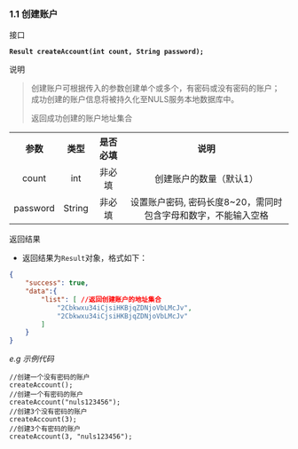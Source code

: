### 1.1 创建账户
接口

**`Result createAccount(int count, String password);`**

说明
> 创建账户可根据传入的参数创建单个或多个，有密码或没有密码的账户；
> 成功创建的账户信息将被持久化至NULS服务本地数据库中。
>
> 返回成功创建的账户地址集合
<table>
    <tr>
        <th align="center">参数</th>
        <th align="center">类型</th>
        <th align="center">是否必填</th>
        <th align="center">说明</th>
    </tr>
    <tr>
        <td align="center">count</td>
        <td align="center">int</td>
        <td align="center">非必填</td>
        <td align="center">创建账户的数量（默认1）</td>
    </tr>
     <tr>
        <td align="center">password</td>
        <td align="center">String</td>
        <td align="center">非必填</td>
        <td align="center">设置账户密码, 密码长度8~20，需同时包含字母和数字，不能输入空格</td>
    </tr>
</table>   

返回结果  

- 返回结果为`Result`对象，格式如下：

```json
{
    "success": true,
    "data":{
	    "list": [ //返回创建账户的地址集合
	        "2Cbkwxu34iCjsiHKBjqZDNjoVbLMcJv",
	        "2Cbkwxu34iCjsiHKBjqZDNjoVbLMcJv"
	    ]
    }
}
```


*e.g 示例代码*

```
//创建一个没有密码的账户
createAccount();
//创建一个有密码的账户
createAccount("nuls123456");
//创建3个没有密码的账户
createAccount(3);
//创建3个有密码的账户
createAccount(3, "nuls123456");
```
